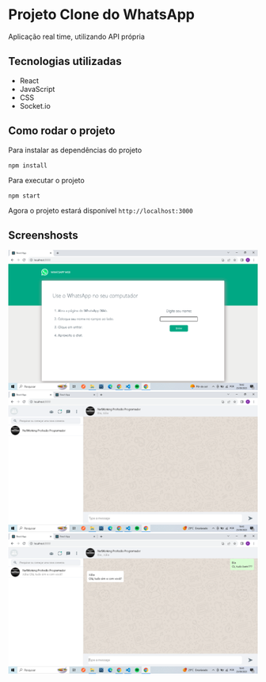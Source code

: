 # Projeto Clone do WhatsApp
Aplicação real time, utilizando API própria 

## Tecnologias utilizadas
- React
- JavaScript
- CSS
- Socket.io

## Como rodar o projeto
Para instalar as dependências do projeto 
```
npm install
```
Para executar o projeto 
```
npm start
```
Agora o projeto estará disponível ```http://localhost:3000```

## Screenshosts

<p>
<img src="./src/assets/wpp1.png" />
<img src="./src/assets/wpp2.png" />
<img src="./src/assets/wpp3.png" />
</p>